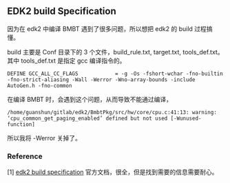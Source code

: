 ## EDK2 build Specification

因为在 edk2 中编译 BMBT 遇到了很多问题，所以想把 edk2 的 build 过程搞懂。

build 主要是 Conf 目录下的 3 个文件，build_rule.txt, target.txt, tools_def.txt。其中 tools_def.txt 是指定 gcc 编译指令的。

```plain
DEFINE GCC_ALL_CC_FLAGS            = -g -Os -fshort-wchar -fno-builtin -fno-strict-aliasing -Wall -Werror -Wno-array-bounds -include AutoGen.h -fno-common
```

在编译 BMBT 时，会遇到这个问题，从而导致不能通过编译，

```plain
/home/guanshun/gitlab/edk2/BmbtPkg/src/hw/core/cpu.c:41:13: warning: ‘cpu_common_get_paging_enabled’ defined but not used [-Wunused-function]
```

所以我将 -Werror 关掉了。

### Reference

[1] [edk2 build specification](https://edk2-docs.gitbook.io/edk-ii-build-specification/5_meta-data_file_specifications/53_target_txt_file) 官方文档，很全，但是找到需要的信息需要耐心。
